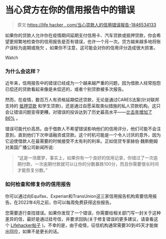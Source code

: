 # 当心贷方在你的信用报告中的错误

> 原文:[https://life hacker . com/当心贷款人的信用错误报告-1846534133](https://lifehacker.com/beware-of-lenders-mistakes-in-your-credit-report-1846534133)

如果你的贷款人允许你在疫情期间延期支付信用卡、汽车贷款或抵押贷款，你会希望更频繁地检查你的信用报告是否有错误，也许一个月一次。贷方越来越多地将账户误标为逾期或拖欠 ，如果你不注意，这可能会对你的信用评分造成很大损害。

Watch

### **为什么会这样？**

近年来，信用报告中的错误已经成为一个越来越严重的问题，因为借款人经常抱怨已偿还的贷款看起来像是未偿还的，或者个别贷款被多次报告。

然而，在疫情，数百万人有资格延期偿还贷款，无论是通过CARES法案(针对联邦支持的 [抵押贷款](https://www.consumerreports.org/mortgages/get-help-with-mortgage-payments-during-coronavirus-pandemic/) 和学生贷款)，还是通过自愿采取类似措施的私人贷款机构。这只会让错误问题变得更糟，对错误的投诉达到了历史最高水平——[比去年增加了86%](https://finance.yahoo.com/news/credit-report-errors-surging-due-150400114.html) 。

错误可能代价高昂。由于借款人不希望错误影响他们的信用评分，他们可能不会注意到，直到他们下次申请融资或贷款。这个时机可能是一个令人讨厌的意外，因为它迫使借款人在最需要的时候接受不太有利的利率。正如信贷专家赫伯·魏斯鲍姆对美国广播公司新闻所说:

> “这是一场噩梦，事实上，如果你有一个良好的信用记录，你错过了一次逾期付款，一次逾期付款就可以让你的分数暴跌100分，而且你需要很长时间才能恢复分数。”

### **如何检查和修复你的信用报告**

你可以通过向Equifax、Experian和TransUnion这三家信用报告机构索要信用报告。在2022年4月之前，你可以每周免费获得这些报告。

您需要逐行查找错误。如果你发现了一个错误，你需要给相关部门写一封关于这种差异的信，最好是通过挂号信，并要求回执(关于修复错误的更多建议，请查看这个 [Lifehacker帖子](https://twocents.lifehacker.com/how-often-you-should-be-checking-your-credit-report-1846440960) )。不幸的是，由于疫情，征信机构通常需要30到45天才能做出回应，如果不是更长的话。